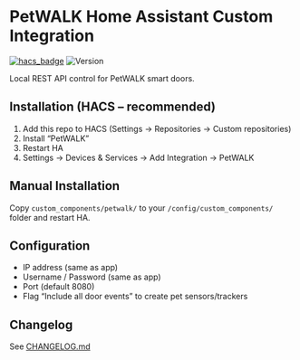 # PetWALK Home Assistant Custom Integration

[![hacs_badge](https://img.shields.io/badge/HACS-Default-41BDF5.svg)](https://github.com/hacs/integration)
![Version](https://img.shields.io/github/v/release/YOUR_USERNAME/hapetwalk)

Local REST API control for PetWALK smart doors.

## Installation (HACS – recommended)
1. Add this repo to HACS (Settings → Repositories → Custom repositories)
2. Install “PetWALK”
3. Restart HA
4. Settings → Devices & Services → Add Integration → PetWALK

## Manual Installation
Copy `custom_components/petwalk/` to your `/config/custom_components/` folder and restart HA.

## Configuration
- IP address (same as app)
- Username / Password (same as app)
- Port (default 8080)
- Flag “Include all door events” to create pet sensors/trackers

## Changelog
See [CHANGELOG.md](CHANGELOG.md)